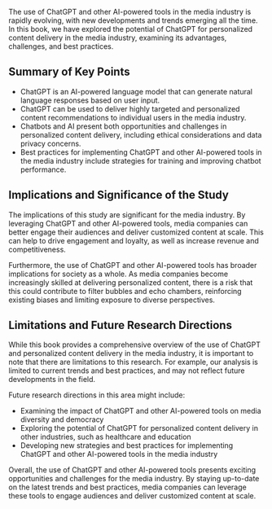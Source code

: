 
The use of ChatGPT and other AI-powered tools in the media industry is rapidly evolving, with new developments and trends emerging all the time. In this book, we have explored the potential of ChatGPT for personalized content delivery in the media industry, examining its advantages, challenges, and best practices.

Summary of Key Points
---------------------

* ChatGPT is an AI-powered language model that can generate natural language responses based on user input.
* ChatGPT can be used to deliver highly targeted and personalized content recommendations to individual users in the media industry.
* Chatbots and AI present both opportunities and challenges in personalized content delivery, including ethical considerations and data privacy concerns.
* Best practices for implementing ChatGPT and other AI-powered tools in the media industry include strategies for training and improving chatbot performance.

Implications and Significance of the Study
------------------------------------------

The implications of this study are significant for the media industry. By leveraging ChatGPT and other AI-powered tools, media companies can better engage their audiences and deliver customized content at scale. This can help to drive engagement and loyalty, as well as increase revenue and competitiveness.

Furthermore, the use of ChatGPT and other AI-powered tools has broader implications for society as a whole. As media companies become increasingly skilled at delivering personalized content, there is a risk that this could contribute to filter bubbles and echo chambers, reinforcing existing biases and limiting exposure to diverse perspectives.

Limitations and Future Research Directions
------------------------------------------

While this book provides a comprehensive overview of the use of ChatGPT and personalized content delivery in the media industry, it is important to note that there are limitations to this research. For example, our analysis is limited to current trends and best practices, and may not reflect future developments in the field.

Future research directions in this area might include:

* Examining the impact of ChatGPT and other AI-powered tools on media diversity and democracy
* Exploring the potential of ChatGPT for personalized content delivery in other industries, such as healthcare and education
* Developing new strategies and best practices for implementing ChatGPT and other AI-powered tools in the media industry

Overall, the use of ChatGPT and other AI-powered tools presents exciting opportunities and challenges for the media industry. By staying up-to-date on the latest trends and best practices, media companies can leverage these tools to engage audiences and deliver customized content at scale.